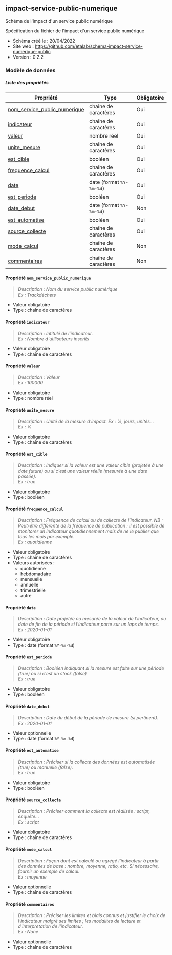 <MenuSchema />

## impact-service-public-numerique

Schéma de l'impact d'un service public numérique

Spécification du fichier de l'impact d'un service public numérique

- Schéma créé le : 20/04/2022
- Site web : https://github.com/etalab/schema-impact-service-numerique-public
- Version : 0.2.2

### Modèle de données


##### Liste des propriétés

| Propriété | Type | Obligatoire |
| -- | -- | -- |
| [nom_service_public_numerique](#propriete-nom-service-public-numerique) | chaîne de caractères  | Oui |
| [indicateur](#propriete-indicateur) | chaîne de caractères  | Oui |
| [valeur](#propriete-valeur) | nombre réel  | Oui |
| [unite_mesure](#propriete-unite-mesure) | chaîne de caractères  | Oui |
| [est_cible](#propriete-est-cible) | booléen  | Oui |
| [frequence_calcul](#propriete-frequence-calcul) | chaîne de caractères  | Oui |
| [date](#propriete-date) | date (format `%Y-%m-%d`) | Oui |
| [est_periode](#propriete-est-periode) | booléen  | Oui |
| [date_debut](#propriete-date_debut) | date (format `%Y-%m-%d`) | Non |
| [est_automatise](#propriete-est-automatise) | booléen  | Oui |
| [source_collecte](#propriete-source-collecte) | chaîne de caractères  | Oui |
| [mode_calcul](#propriete-mode-calcul) | chaîne de caractères  | Non |
| [commentaires](#propriete-commentaires) | chaîne de caractères  | Non |

#### Propriété `nom_service_public_numerique`

> *Description : Nom du service public numérique<br/>Ex : Trackdéchets*
- Valeur obligatoire
- Type : chaîne de caractères

#### Propriété `indicateur`

> *Description : Intitulé de l’indicateur.<br/>Ex : Nombre d'utilisateurs inscrits*
- Valeur obligatoire
- Type : chaîne de caractères

#### Propriété `valeur`

> *Description : Valeur<br/>Ex : 100000*
- Valeur obligatoire
- Type : nombre réel

#### Propriété `unite_mesure`

> *Description : Unité de la mesure d'impact. Ex : %, jours, unités...<br/>Ex : %*
- Valeur obligatoire
- Type : chaîne de caractères

#### Propriété `est_cible`

> *Description : Indiquer si la valeur est une valeur cible (projetée à une date future) ou si c'est une valeur réelle (mesurée à une date passée).<br/>Ex : true*
- Valeur obligatoire
- Type : booléen

#### Propriété `frequence_calcul`

> *Description : Fréquence de calcul ou de collecte de l’indicateur. NB : Peut-être différente de la fréquence de publication : il est possible de monitorer un indicateur quotidiennement mais de ne le publier que tous les mois par exemple.<br/>Ex : quotidienne*
- Valeur obligatoire
- Type : chaîne de caractères
- Valeurs autorisées : 
    - quotidienne
    - hebdomadaire
    - mensuelle
    - annuelle
    - trimestrielle
    - autre

#### Propriété `date`

> *Description : Date projetée ou mesurée de la valeur de l'indicateur, ou date de fin de la période si l'indicateur porte sur un laps de temps.<br/>Ex : 2020-01-01*
- Valeur obligatoire
- Type : date (format `%Y-%m-%d`)

#### Propriété `est_periode`

> *Description : Booléen indiquant si la mesure est faite sur une période (true) ou si c'est un stock (false)<br/>Ex : true*
- Valeur obligatoire
- Type : booléen

#### Propriété `date_debut`

> *Description : Date du début de la période de mesure (si pertinent).<br/>Ex : 2020-01-01*
- Valeur optionnelle
- Type : date (format `%Y-%m-%d`)

#### Propriété `est_automatise`

> *Description : Préciser si la collecte des données est automatisée (true) ou manuelle (false).<br/>Ex : true*
- Valeur obligatoire
- Type : booléen

#### Propriété `source_collecte`

> *Description : Préciser comment la collecte est réalisée : script, enquête...<br/>Ex : script*
- Valeur obligatoire
- Type : chaîne de caractères

#### Propriété `mode_calcul`

> *Description : Façon dont est calculé ou agrégé l’indicateur à partir des données de base : nombre, moyenne, ratio, etc. Si nécessaire, fournir un exemple de calcul.<br/>Ex : moyenne*
- Valeur optionnelle
- Type : chaîne de caractères

#### Propriété `commentaires`

> *Description : Préciser les limites et biais connus et justifier le choix de l’indicateur malgré ses limites ; les modalites de lecture et d'interpretation de l'indicateur.<br/>Ex : None*
- Valeur optionnelle
- Type : chaîne de caractères
